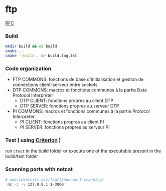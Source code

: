 # ftp
[RFC](https://www.ietf.org/rfc/rfc959.txt)

### Build
```sh
mkdir build && cd build
cmake ..
cmake --build . &> build.log.txt 
```

### Code organization
* FTP COMMONS: fonctions de base d'initialisation et gestion de connections client-serveur entre sockets
* DTP COMMONS: macros et fonctions communes à la partie Data Protocol Interpreter
	* DTP CLIENT: fonctions propres au client DTP
	* DTP SERVER: fonctions propres au serveur DTP
* PI COMMONS: macros et fonctions communes à la partie Protocol Interpreter
	* PI CLIENT: fonctions propres au client PI
	* PI SERVER: fonctions propres au serveur PI

### Test ( using [Criterion](https://github.com/Snaipe/Criterion) )
run ```ctest``` in the build folder or execute one of the executable present in the build/test folder

### Scanning ports with netcat
```sh
# www.cyberciti.biz/faq/linux-port-scanning/
 nc -z -v 127.0.0.1 1-3000
```
